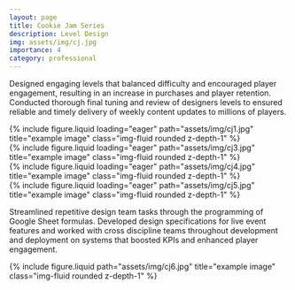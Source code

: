 ```yaml
---
layout: page
title: Cookie Jam Series
description: Level Design
img: assets/img/cj.jpg
importance: 4
category: professional
---
```


Designed engaging levels that balanced difficulty and encouraged player engagement, resulting in an increase in purchases and player retention.
Conducted thorough final tuning and review of designers levels to ensured reliable and timely delivery of weekly content updates to millions of players.

<div class="row">
    <div class="col-sm mt-3 mt-md-0">
        {% include figure.liquid loading="eager" path="assets/img/cj1.jpg" title="example image" class="img-fluid rounded z-depth-1" %}
    </div>
    <div class="col-sm mt-3 mt-md-0">
        {% include figure.liquid loading="eager" path="assets/img/cj3.jpg" title="example image" class="img-fluid rounded z-depth-1" %}
    </div>
    <div class="col-sm mt-3 mt-md-0">
        {% include figure.liquid loading="eager" path="assets/img/cj4.jpg" title="example image" class="img-fluid rounded z-depth-1" %}
    </div>
</div>
<div class="row">
    <div class="col-sm mt-3 mt-md-0">
        {% include figure.liquid loading="eager" path="assets/img/cj5.jpg" title="example image" class="img-fluid rounded z-depth-1" %}
    </div>
</div>

Streamlined repetitive design team tasks through the programming of Google Sheet formulas.
Developed design specifications for live event features and worked with cross discipline teams throughout development and deployment on systems that boosted KPIs and enhanced player engagement.

<div class="row justify-content-sm-center">
    <div class="col-sm-8 mt-3 mt-md-0">
        {% include figure.liquid path="assets/img/cj6.jpg" title="example image" class="img-fluid rounded z-depth-1" %}
    </div>
</div>
